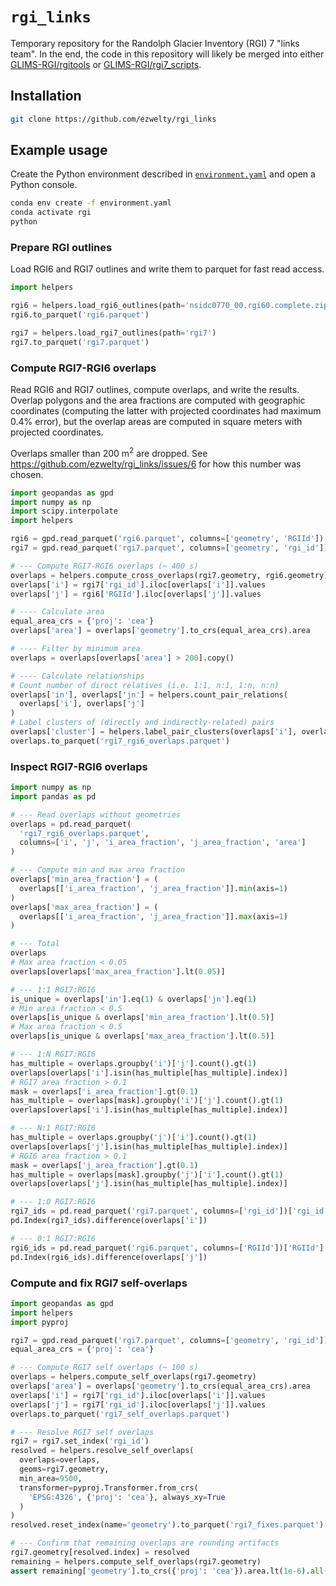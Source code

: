 # `rgi_links`

Temporary repository for the Randolph Glacier Inventory (RGI) 7 "links team".
In the end, the code in this repository will likely be merged into either [GLIMS-RGI/rgitools](https://github.com/GLIMS-RGI/rgitools) or [GLIMS-RGI/rgi7_scripts](https://github.com/GLIMS-RGI/rgi7_scripts).

## Installation

```sh
git clone https://github.com/ezwelty/rgi_links
```

## Example usage

Create the Python environment described in [`environment.yaml`](/environment.yaml) and open a Python console.

```sh
conda env create -f environment.yaml
conda activate rgi
python
```

### Prepare RGI outlines

Load RGI6 and RGI7 outlines and write them to parquet for fast read access.

```py
import helpers

rgi6 = helpers.load_rgi6_outlines(path='nsidc0770_00.rgi60.complete.zip')
rgi6.to_parquet('rgi6.parquet')

rgi7 = helpers.load_rgi7_outlines(path='rgi7')
rgi7.to_parquet('rgi7.parquet')
```

### Compute RGI7-RGI6 overlaps

Read RGI6 and RGI7 outlines, compute overlaps, and write the results.
Overlap polygons and the area fractions are computed with geographic coordinates
(computing the latter with projected coordinates had maximum 0.4% error),
but the overlap areas are computed in square meters with projected coordinates.

Overlaps smaller than 200 m<sup>2</sup> are dropped.
See https://github.com/ezwelty/rgi_links/issues/6 for how this number was chosen.

```py
import geopandas as gpd
import numpy as np
import scipy.interpolate
import helpers

rgi6 = gpd.read_parquet('rgi6.parquet', columns=['geometry', 'RGIId'])
rgi7 = gpd.read_parquet('rgi7.parquet', columns=['geometry', 'rgi_id'])

# --- Compute RGI7-RGI6 overlaps (~ 400 s)
overlaps = helpers.compute_cross_overlaps(rgi7.geometry, rgi6.geometry)
overlaps['i'] = rgi7['rgi_id'].iloc[overlaps['i']].values
overlaps['j'] = rgi6['RGIId'].iloc[overlaps['j']].values

# ---- Calculate area
equal_area_crs = {'proj': 'cea'}
overlaps['area'] = overlaps['geometry'].to_crs(equal_area_crs).area

# ---- Filter by minimum area
overlaps = overlaps[overlaps['area'] > 200].copy()

# ---- Calculate relationships
# Count number of direct relatives (i.e. 1:1, n:1, 1:n, n:n)
overlaps['in'], overlaps['jn'] = helpers.count_pair_relations(
  overlaps['i'], overlaps['j']
)
# Label clusters of (directly and indirectly-related) pairs
overlaps['cluster'] = helpers.label_pair_clusters(overlaps['i'], overlaps['j'])
overlaps.to_parquet('rgi7_rgi6_overlaps.parquet')
```

### Inspect RGI7-RGI6 overlaps

```py
import numpy as np
import pandas as pd

# --- Read overlaps without geometries
overlaps = pd.read_parquet(
  'rgi7_rgi6_overlaps.parquet',
  columns=['i', 'j', 'i_area_fraction', 'j_area_fraction', 'area']
)

# --- Compute min and max area fraction
overlaps['min_area_fraction'] = (
  overlaps[['i_area_fraction', 'j_area_fraction']].min(axis=1)
)
overlaps['max_area_fraction'] = (
  overlaps[['i_area_fraction', 'j_area_fraction']].max(axis=1)
)

# --- Total
overlaps
# Max area fraction < 0.05
overlaps[overlaps['max_area_fraction'].lt(0.05)]

# --- 1:1 RGI7:RGI6
is_unique = overlaps['in'].eq(1) & overlaps['jn'].eq(1)
# Min area fraction < 0.5
overlaps[is_unique & overlaps['min_area_fraction'].lt(0.5)]
# Max area fraction < 0.5
overlaps[is_unique & overlaps['max_area_fraction'].lt(0.5)]

# --- 1:N RGI7:RGI6
has_multiple = overlaps.groupby('i')['j'].count().gt(1)
overlaps[overlaps['i'].isin(has_multiple[has_multiple].index)]
# RGI7 area fraction > 0.1
mask = overlaps['i_area_fraction'].gt(0.1)
has_multiple = overlaps[mask].groupby('i')['j'].count().gt(1)
overlaps[overlaps['i'].isin(has_multiple[has_multiple].index)]

# --- N:1 RGI7:RGI6
has_multiple = overlaps.groupby('j')['i'].count().gt(1)
overlaps[overlaps['j'].isin(has_multiple[has_multiple].index)]
# RGI6 area fraction > 0.1
mask = overlaps['j_area_fraction'].gt(0.1)
has_multiple = overlaps[mask].groupby('j')['i'].count().gt(1)
overlaps[overlaps['j'].isin(has_multiple[has_multiple].index)]

# --- 1:0 RGI7:RGI6
rgi7_ids = pd.read_parquet('rgi7.parquet', columns=['rgi_id'])['rgi_id']
pd.Index(rgi7_ids).difference(overlaps['i'])

# --- 0:1 RGI7:RGI6
rgi6_ids = pd.read_parquet('rgi6.parquet', columns=['RGIId'])['RGIId']
pd.Index(rgi6_ids).difference(overlaps['j'])
```

### Compute and fix RGI7 self-overlaps

```py
import geopandas as gpd
import helpers
import pyproj

rgi7 = gpd.read_parquet('rgi7.parquet', columns=['geometry', 'rgi_id'])
equal_area_crs = {'proj': 'cea'}

# --- Compute RGI7 self overlaps (~ 100 s)
overlaps = helpers.compute_self_overlaps(rgi7.geometry)
overlaps['area'] = overlaps['geometry'].to_crs(equal_area_crs).area
overlaps['i'] = rgi7['rgi_id'].iloc[overlaps['i']].values
overlaps['j'] = rgi7['rgi_id'].iloc[overlaps['j']].values
overlaps.to_parquet('rgi7_self_overlaps.parquet')

# --- Resolve RGI7 self overlaps
rgi7 = rgi7.set_index('rgi_id')
resolved = helpers.resolve_self_overlaps(
  overlaps=overlaps,
  geoms=rgi7.geometry,
  min_area=9500,
  transformer=pyproj.Transformer.from_crs(
    'EPSG:4326', {'proj': 'cea'}, always_xy=True
  )
)
resolved.reset_index(name='geometry').to_parquet('rgi7_fixes.parquet')

# --- Confirm that remaining overlaps are rounding artifacts
rgi7.geometry[resolved.index] = resolved
remaining = helpers.compute_self_overlaps(rgi7.geometry)
assert remaining['geometry'].to_crs({'proj': 'cea'}).area.lt(1e-6).all()
```
